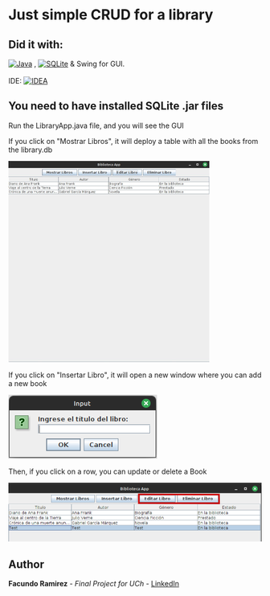 # Just simple CRUD for a library

## Did it with:
 [![Java][Java.js]][Java-url] , [![SQLite][SQLite.js]][SQLite-url]   & Swing for GUI. 
<br>
<br>
IDE: [![IDEA][IDEA.js]][IDEA-url]


<!-- MARKDOWN LINKS & IMAGES -->
<!-- https://www.markdownguide.org/basic-syntax/#reference-style-links -->
[Java.js]: https://img.shields.io/badge/java-%23ED8B00.svg?style=for-the-badge&logo=openjdk&logoColor=white
[Java-url]: https://www.java.com/

[SQLite.js]: https://img.shields.io/badge/sqlite-%2307405e.svg?style=for-the-badge&logo=sqlite&logoColor=white
[SQLite-url]: https://www.sqlite.org/index.html

[IDEA.js]: https://img.shields.io/badge/IntelliJIDEA-000000.svg?style=for-the-badge&logo=intellij-idea&logoColor=white
[IDEA-url]: https://www.jetbrains.com/es-es/idea/


## You need to have installed SQLite .jar files
Run the LibraryApp.java file, and you will see the GUI
<p>If you click on "Mostrar Libros", it will deploy a table with all the books from the library.db</p>
<img style="border-radius: 10%x;" src="https://github.com/facuramirez7/library/blob/main/img/test.jpeg?raw=true" width="400" height="400" />

<p>If you click on "Insertar Libro", it will open a new window where you can add a new book</p>
<img style="border-radius: 10%x;" src="https://github.com/facuramirez7/library/blob/main/img/test2.png?raw=true" />

<p>Then, if you click on a row, you can update or delete a Book</p>
<img style="border-radius: 10%x;" src="https://github.com/facuramirez7/library/blob/main/img/test3.png?raw=true">


## Author
<b>Facundo Ramirez</b> - <i>Final Project for UCh</i> - <a href="https://www.linkedin.com/in/facundo-ramirez-dev/">LinkedIn</a>

